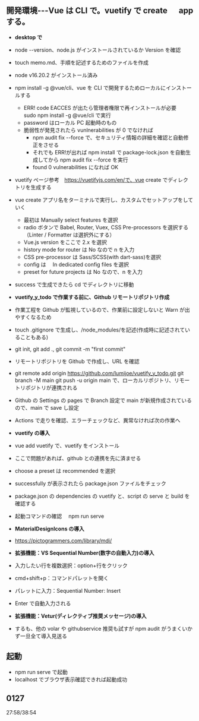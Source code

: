 ## 開発環境---Vue は CLI で。vuetify で create 　 app する。

- **desktop で**
- node --version、node.js がインストールされているか Version を確認
- touch memo.md、手順を記述するためのファイルを作成
- node v16.20.2 がインストール済み
- npm install -g @vue/cli、vue を CLI で開発するためローカルにインストールする
  - ERR! code EACCES が出たら管理者権限で再インストールが必要　 sudo npm install -g @vue/cli で実行
  - password はローカル PC 起動時のもの
  - 脆弱性が発見されたら vunlnerabilities が 0 でなければ
    - npm audit fix --force で、セキュリティ情報の詳細を確認と自動修正をさせる
    - それでも ERR!が出れば npm install で package-lock.json を自動生成してから npm audit fix --force を実行
    - found 0 vulnerabilities になれば OK
- vuetify ページ参考　https://vuetifyjs.com/en/で、vue create でディレクトリを生成する
- vue create アプリ名をターミナルで実行し、カスタムでセットアップをしていく
  - 最初は Manually select features を選択
  - radio ボタンで Babel, Router, Vuex, CSS Pre-processors を選択する（Linter / Formatter は選択外にする）
  - Vue.js version をここで 2.x を選択
  - history mode for router は No なので n を入力
  - CSS pre-processor は Sass/SCSS(with dart-sass)を選択
  - config は　 In dedicated config files を選択
  - preset for future projects は No なので、n を入力
- success で生成できたら cd でディレクトリに移動
- **vuetify_y_todo で作業する前に、Github リモートリポジトリ作成**
- 作業工程を Github が監視しているので、作業前に設定しないと Warn が出やすくなるため
- touch .gitignore で生成し、/node_modules/を記述(作成時に記述されていることもある)
- git init, git add ., git commit -m "first commit"
- リモートリポジトリを Github で作成し、URL を確認
- git remote add origin https://github.com/lumijoe/vuetify_y_todo.git
  git branch -M main
  git push -u origin main で、ローカルリポジトリ、リモートリポジトリが連携される
- Github の Settings の pages で Branch 設定で main が新規作成されているので、main で save し設定
- Actions で走りを確認、エラーチェックなど、異常なければ次の作業へ

- **vuetify の導入**
- vue add vuetify で、vuetify をインストール
- ここで問題があれば、github との連携を先に済ませる
- choose a preset は recommended を選択
- successfully が表示されたら package.json ファイルをチェック
- package.json の dependencies の vuetify と、script の serve と build を確認する
- 起動コマンドの確認　 npm run serve

- **MaterialDesignIcons の導入**
- https://pictogrammers.com/library/mdi/

- **拡張機能：VS Sequential Number(数字の自動入力)の導入**
- 入力したい行を複数選択：option+行をクリック
- cmd+shift+p：コマンドパレットを開く
- パレットに入力：Sequential Number: Insert
- Enter で自動入力される

- **拡張機能：Vetur(ディレクティブ推奨メッセージ)の導入**
- するも、他の volar や githubservice 推奨も試すが npm audit がうまくいかず一旦全て導入見送る

## 起動

- npm run serve で起動
- localhost でブラウザ表示確認できれば起動成功

## 0127

27:58/38:54
